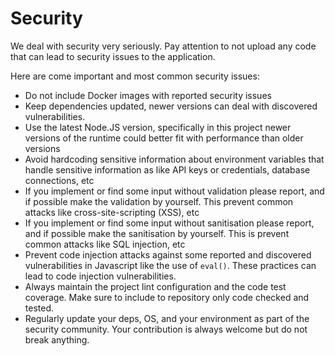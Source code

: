 # Security

We deal with security very seriously. Pay attention to not upload any code that can lead to security issues to the application.

Here are come important and most common security issues:

- Do not include Docker images with reported security issues
- Keep dependencies updated, newer versions can deal with discovered vulnerabilities.
- Use the latest Node.JS version, specifically in this project newer versions of the runtime could better fit with performance than older versions
- Avoid hardcoding sensitive information about environment variables that handle sensitive information as like API keys or credentials, database connections, etc
- If you implement or find some input without validation please report, and if possible make the validation by yourself. This prevent common attacks like cross-site-scripting (XSS), etc
- If you implement or find some input without sanitisation please report, and if possible make the sanitisation by yourself. This is prevent common attacks like SQL injection, etc
- Prevent code injection attacks against some reported and discovered vulnerabilities in Javascript like the use of `eval()`. These practices can lead to code injection vulnerabilities.
- Always maintain the project lint configuration and the code test coverage. Make sure to include to repository only code checked and tested.
- Regularly update your deps, OS, and your environment as part of the security community. Your contribution is always welcome but do not break anything.
